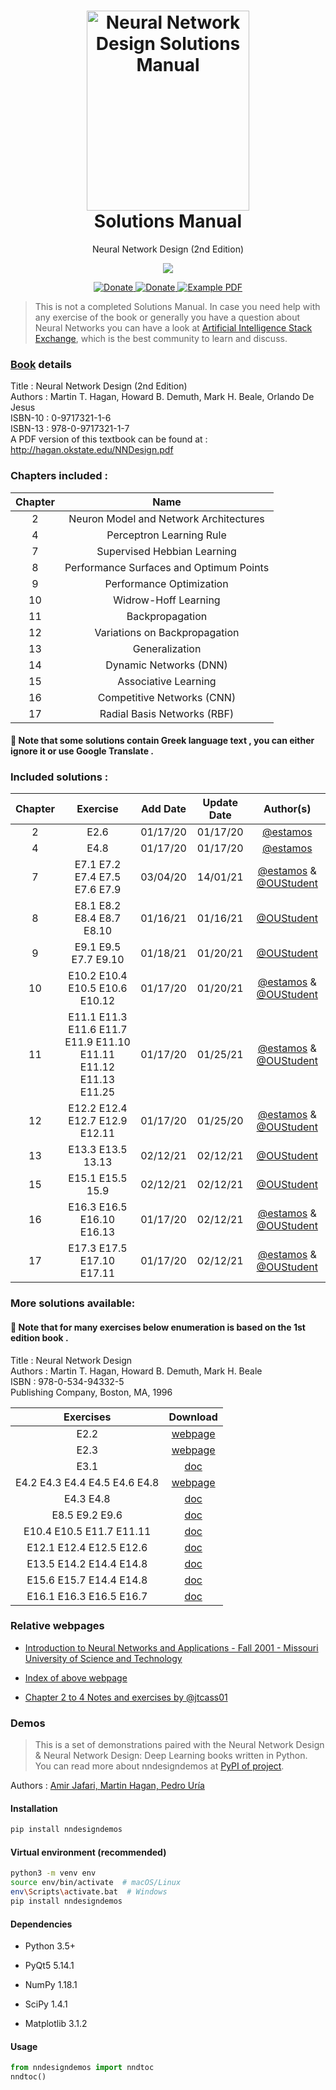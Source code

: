 <h1 align="center">
  <a href="https://github.com/estamos/Neural-Network-Design-Solutions-Manual" title="Neural Network Design Solutions Manual">
    <img alt="Neural Network Design Solutions Manual" src="https://raw.githubusercontent.com/estamos/Neural-Network-Design-Solutions-Manual/master/nndesign-cover.jpg" width="260px" height="320px" />
  </a>
  <br />
  Solutions Manual
</h1>

<p align="center">
  Neural Network Design (2nd Edition) 
</p>

<p align="center">
  <img src="https://img.shields.io/github/last-commit/estamos/Neural-Network-Design-Solutions-Manual" />
</p>

<p align="center">
  <a href="https://www.paypal.me/evangelosstamos">
    <img alt="Donate" src="https://img.shields.io/badge/Donate-PayPal-blue.svg" />
  </a>
  <a href="https://www.buymeacoffee.com/estamos">
    <img alt="Donate" src="https://img.shields.io/badge/Donate-Buy%20Me%20A%20Coffee-orange.svg" />
  </a>
  <a href="http://hagan.okstate.edu/NNDesign.pdf">
    <img alt="Example PDF" src="https://img.shields.io/badge/Book-pdf-red.svg" />
  </a>
</p>

> This is not a completed Solutions Manual. In case you need help with any exercise of the book or generally you have a question about Neural Networks you can have a look at [Artificial Intelligence Stack Exchange](https://ai.stackexchange.com/), which is the best community to learn and discuss.

### [Book](https://hagan.okstate.edu/nnd.html) details 

Title : Neural Network Design (2nd Edition) \
Authors : Martin T. Hagan, Howard B. Demuth, Mark H. Beale, Orlando De Jesus \
ISBN-10 : 0-9717321-1-6 \
ISBN-13 : 978-0-9717321-1-7 \
A PDF version of this textbook can be found at : http://hagan.okstate.edu/NNDesign.pdf

### Chapters included :

Chapter | Name |
:------:|:----:|
2  | Neuron Model and Network Architectures
4  | Perceptron Learning Rule
7  | Supervised Hebbian Learning
8  | Performance Surfaces and Optimum Points
9  | Performance Optimization
10 | Widrow-Hoff Learning
11 | Backpropagation
12 | Variations on Backpropagation
13 | Generalization
14 | Dynamic Networks (DNN)
15 | Associative Learning
16 | Competitive Networks (CNN)
17 | Radial Basis Networks (RBF)

#### &#x1F536; Note that some solutions contain Greek language text , you can either ignore it or use Google Translate .

### Included solutions :

Chapter | Exercise | Add Date | Update Date | Author(s)
:------:|:--------:|:--------:|:-----------:|:------:
2 | E2.6 | 01/17/20 | 01/17/20 | [@estamos](https://github.com/estamos/)
4 | E4.8 | 01/17/20 | 01/17/20 | [@estamos](https://github.com/estamos/)
7 | E7.1 E7.2 E7.4 E7.5 E7.6 E7.9 | 03/04/20 | 14/01/21 | [@estamos](https://github.com/estamos/) & [@OUStudent](https://github.com/OUStudent/)
8 | E8.1 E8.2 E8.4 E8.7 E8.10 | 01/16/21 | 01/16/21 | [@OUStudent](https://github.com/OUStudent/)
9 | E9.1 E9.5 E7.7 E9.10 | 01/18/21 | 01/20/21 | [@OUStudent](https://github.com/OUStudent/)
10 | E10.2 E10.4 E10.5 E10.6 E10.12 | 01/17/20 | 01/20/21 | [@estamos](https://github.com/estamos/) & [@OUStudent](https://github.com/OUStudent/)
11 | E11.1 E11.3 E11.6 E11.7 E11.9 E11.10 E11.11 E11.12 E11.13 E11.25 | 01/17/20 | 01/25/21  | [@estamos](https://github.com/estamos/) & [@OUStudent](https://github.com/OUStudent/)
12 | E12.2 E12.4 E12.7 E12.9 E12.11 | 01/17/20 | 01/25/20 | [@estamos](https://github.com/estamos/) & [@OUStudent](https://github.com/OUStudent/)
13 | E13.3 E13.5 13.13 | 02/12/21 | 02/12/21 | [@OUStudent](https://github.com/OUStudent/)
15 | E15.1 E15.5 15.9 | 02/12/21 | 02/12/21 | [@OUStudent](https://github.com/OUStudent/)
16 | E16.3 E16.5 E16.10 E16.13 | 01/17/20 | 02/12/21 | [@estamos](https://github.com/estamos/) & [@OUStudent](https://github.com/OUStudent/)
17 | E17.3 E17.5 E17.10 E17.11 | 01/17/20 | 02/12/21 | [@estamos](https://github.com/estamos/) & [@OUStudent](https://github.com/OUStudent/)

### More solutions available:

#### &#x1F536; Note that for many exercises below enumeration is based on the 1st edition book .

Title : Neural Network Design \
Authors : Martin T. Hagan, Howard B. Demuth, Mark H. Beale \
ISBN : 978-0-534-94332-5 \
Publishing Company, Boston, MA, 1996

Exercises | Download | 
:-------:|:----:|
E2.2 | [webpage](http://web.mst.edu/~dagli/emgt378fall2001/e22.htm)
E2.3 | [webpage](http://web.mst.edu/~dagli/emgt378fall2001/e23.htm)
E3.1 | [doc](http://web.mst.edu/~dagli/emgt378fall2001/e31.doc)
E4.2 E4.3 E4.4 E4.5 E4.6 E4.8 | [webpage](https://zainulabidin.wordpress.com/2012/10/03/neural-network-design-by-martin-t-hagan-chapter4-exercise-solutions/)
E4.3 E4.8 | [doc](http://web.mst.edu/~dagli/emgt378fall2001/Homework4.doc)
E8.5 E9.2 E9.6 | [doc](http://web.mst.edu/~dagli/emgt378fall2001/Homework5.doc)
E10.4 E10.5 E11.7 E11.11 | [doc](http://web.mst.edu/~dagli/emgt378fall2001/Homework6.doc)
E12.1 E12.4 E12.5 E12.6 | [doc](http://web.mst.edu/~dagli/emgt378fall2001/Homework8.doc)
E13.5 E14.2 E14.4 E14.8 | [doc](http://web.mst.edu/~dagli/emgt378fall2001/Homework9.doc)
E15.6 E15.7 E14.4 E14.8 | [doc](http://web.mst.edu/~dagli/emgt378fall2001/Homework10.doc)
E16.1 E16.3 E16.5 E16.7 | [doc](http://web.mst.edu/~dagli/emgt378fall2001/Homework11.doc)

### Relative webpages
- [Introduction to Neural Networks and Applications - Fall 2001 - Missouri University of Science and Technology](http://web.mst.edu/~dagli/emgt378fall2001/emgt378fall2001.htm)
- [Index of above webpage](http://web.mst.edu/~dagli/emgt378fall2001/)

- [Chapter 2 to 4 Notes and exercises by @jtcass01](https://github.com/jtcass01/Neural-Network-Design)


### Demos

> This is a set of demonstrations paired with the Neural Network Design & Neural Network Design: Deep Learning books written in Python.
You can read more about nndesigndemos at [PyPI of project](https://pypi.org/project/nndesigndemos/).

Authors : [Amir Jafari, Martin Hagan, Pedro Uría](mailto:nndesign.demo@gmail.com)

#### Installation
```bash
pip install nndesigndemos
```

#### Virtual environment (recommended)
```bash
python3 -m venv env
source env/bin/activate  # macOS/Linux
env\Scripts\activate.bat  # Windows
pip install nndesigndemos
```

#### Dependencies
- Python 3.5+

- PyQt5 5.14.1

- NumPy 1.18.1

- SciPy 1.4.1

- Matplotlib 3.1.2

#### Usage
```py
from nndesigndemos import nndtoc
nndtoc()
```
